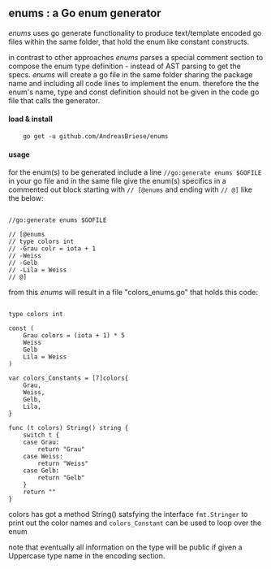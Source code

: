 ## enums : a Go enum generator ##

*enums* uses go generate functionality to produce text/template encoded go files within the same folder, that hold the enum like constant constructs.

in contrast to other approaches *enums* parses a special comment section to compose the enum type definition - instead of AST parsing to get the specs. *enums* will create a go file in the same folder sharing the package name and including all code lines to implement the enum. therefore the the enum's name, type and const definition should not be given in the code go file that calls the generator. 

#### load & install ####

```golang
    go get -u github.com/AndreasBriese/enums
```

#### usage ####

for the enum(s) to be generated include a line `//go:generate enums $GOFILE` in your go file and in the same file give the enum(s) specifics in a commented out block starting with `// [@enums` and ending with `// @]` like the below:

```golang

//go:generate enums $GOFILE

// [@enums
// type colors int
// -Grau colr = iota + 1
// -Weiss
// -Gelb
// -Lila = Weiss
// @]

```

from this *enums* will result in a file "colors_enums.go" that holds this code:

```golang

type colors int

const (
	Grau colors = (iota + 1) * 5
	Weiss
	Gelb
	Lila = Weiss
)

var colors_Constants = [7]colors{
	Grau,
	Weiss,
	Gelb,
	Lila,
}

func (t colors) String() string {
	switch t {
	case Grau:
		return "Grau"
	case Weiss:
		return "Weiss"
	case Gelb:
		return "Gelb"
	}
	return ""
}
```

colors has got a method String() satsfying the interface `fmt.Stringer` to print out the color names and `colors_Constant` can be used to loop over the enum   

note that eventually all information on the type will be public if given a Uppercase type name in the encoding section. 


